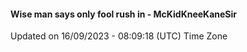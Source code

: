 #### Wise man says only fool rush in - McKidKneeKaneSir
Updated on 16/09/2023 - 08:09:18 (UTC) Time Zone
